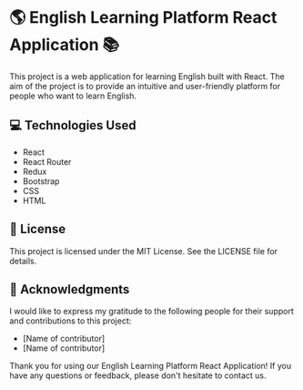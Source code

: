  <h1>🌎 English Learning Platform React Application 📚</h1>
<p>This project is a web application for learning English built with React. The aim of the project is to provide an intuitive and user-friendly platform for people who want to learn English.</p>

<h2>💻 Technologies Used</h2>
<ul>
    <li>React</li>
    <li>React Router</li>
    <li>Redux</li>
    <li>Bootstrap</li>
    <li>CSS</li>
    <li>HTML</li>
</ul>

<h2>📝 License</h2>
<p>This project is licensed under the MIT License. See the LICENSE file for details.</p>

<h2>🙏 Acknowledgments</h2>
<p>I would like to express my gratitude to the following people for their support and contributions to this project:</p>
<ul>
    <li>[Name of contributor]</li>
    <li>[Name of contributor]</li>
</ul>

<p>Thank you for using our English Learning Platform React Application! If you have any questions or feedback, please don't hesitate to contact us.</p>
